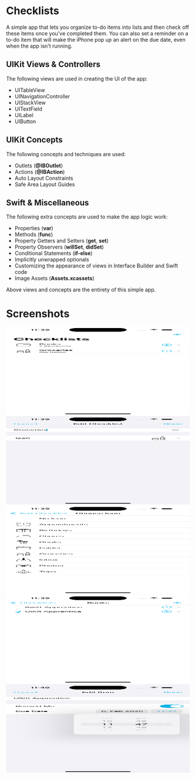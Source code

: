 # Checklists
A simple app that lets you organize to-do items into lists and then check off these items once you've completed them. You can also set a reminder on a to-do item that will make the iPhone pop up an alert on the due date, even when the app isn't running.

## UIKit Views & Controllers

The following views are used in creating the UI of the app:
- UITableView
- UINavigationController
- UIStackView
- UITextField
- UILabel
- UIButton


## UIKit Concepts
The following concepts and techniques are used:
- Outlets (**@IBOutlet**)
- Actions (**@IBAction**)
- Auto Layout Constraints
- Safe Area Layout Guides


## Swift & Miscellaneous 
The following extra concepts are used to make the app logic work:
- Properties (**var**)
- Methods (**func**)
- Property Getters and Setters (**get**, **set**)
- Property Observers (**willSet**, **didSet**)
- Conditional Statements (**if-else**)
- Implicitly unwrapped optionals
- Customizing the appearance of views in Interface Builder and Swift code
- Image Assets (**Assets.xcassets**)


Above views and concepts are the entirety of this simple app.

# Screenshots
<img src="Screenshots/1.Checklists.png" width="500" height="240" alt="All Checklists"> <img src="Screenshots/2.ChecklistDetails.png" width="500" height="240" alt="Edit Checklist"> <img src="Screenshots/3.IconPicker.png" width="500" height="240" alt="Icon Picker"> <img src="Screenshots/4.ChecklistItems.png" width="500" height="240" alt="Checklist Items"> <img src="Screenshots/5.ItemDetails.png" width="500" height="240" alt="Edit Checklist Item">
